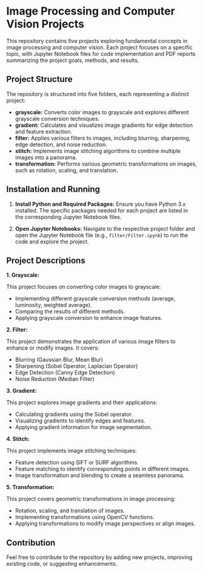 # Image Processing and Computer Vision Projects

This repository contains five projects exploring fundamental concepts in image processing and computer vision. Each project focuses on a specific topic, with Jupyter Notebook files for code implementation and PDF reports summarizing the project goals, methods, and results.

## Project Structure

The repository is structured into five folders, each representing a distinct project:

- **grayscale:** Converts color images to grayscale and explores different grayscale conversion techniques.
- **gradient:** Calculates and visualizes image gradients for edge detection and feature extraction.
- **filter:** Applies various filters to images, including blurring, sharpening, edge detection, and noise reduction.
- **stitch:** Implements image stitching algorithms to combine multiple images into a panorama.
- **transformation:** Performs various geometric transformations on images, such as rotation, scaling, and translation.

## Installation and Running

1. **Install Python and Required Packages:** Ensure you have Python 3.x installed. The specific packages needed for each project are listed in the corresponding Jupyter Notebook files. 

2. **Open Jupyter Notebooks:** Navigate to the respective project folder and open the Jupyter Notebook file (e.g., `filter/Filter.ipynb`) to run the code and explore the project.

## Project Descriptions

**1. Grayscale:**

This project focuses on converting color images to grayscale:

- Implementing different grayscale conversion methods (average, luminosity, weighted average).
- Comparing the results of different methods.
- Applying grayscale conversion to enhance image features.

**2. Filter:**

This project demonstrates the application of various image filters to enhance or modify images. It covers:

- Blurring (Gaussian Blur, Mean Blur)
- Sharpening (Sobel Operator, Laplacian Operator)
- Edge Detection (Canny Edge Detection)
- Noise Reduction (Median Filter)

**3. Gradient:**

This project explores image gradients and their applications:

- Calculating gradients using the Sobel operator.
- Visualizing gradients to identify edges and features.
- Applying gradient information for image segmentation.


**4. Stitch:**

This project implements image stitching techniques:

- Feature detection using SIFT or SURF algorithms.
- Feature matching to identify corresponding points in different images.
- Image transformation and blending to create a seamless panorama.

**5. Transformation:**

This project covers geometric transformations in image processing:

- Rotation, scaling, and translation of images.
- Implementing transformations using OpenCV functions.
- Applying transformations to modify image perspectives or align images.

## Contribution

Feel free to contribute to the repository by adding new projects, improving existing code, or suggesting enhancements.